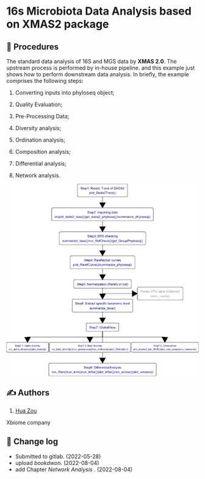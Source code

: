<!-- README.md is generated from README.Rmd. Please edit that file -->

# 16s Microbiota Data Analysis based on XMAS2 package

## :book: Procedures

The standard data analysis of 16S and MGS data by **XMAS 2.0**. The
upstream process is performed by in-house pipeline. and this example
just shows how to perform downstream data analysis. In briefly, the
example comprises the following steps:

1.  Converting inputs into phyloseq object;

2.  Quality Evaluation;

3.  Pre-Processing Data;

4.  Diversity analysis;

5.  Ordination analysis;

6.  Composition analysis;

7.  Differential analysis;

8.  Network analysis.

<img src="./figures/README-unnamed-chunk-2-1.png" title="Functions of XMAS 2.0" alt="Functions of XMAS 2.0" style="display: block; margin: auto;" />

## :writing_hand: Authors

1.  [Hua Zou](zouhua@xbiome.com)

Xbiome company

## :wrench: Change log

-   Submitted to gitlab. (2022-05-28)
-   upload *bookdwon*. (2022-08-04)
-   add Chapter *Network Analysis* . (2022-08-04)
